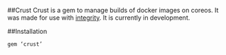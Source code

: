 ##Crust
Crust is a gem to manage builds of docker images on coreos.  It was made for use with [integrity](http://integrityapp.com/).  It is currently in development.

##Installation
```
gem ‘crust’
```


